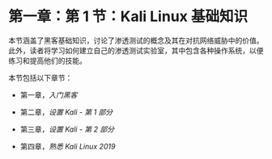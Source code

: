 # 第一章：第 1 节：Kali Linux 基础知识

本节涵盖了黑客基础知识，讨论了渗透测试的概念及其在对抗网络威胁中的价值。此外，读者将学习如何建立自己的渗透测试实验室，其中包含各种操作系统，以便练习和提高他们的技能。

本节包括以下章节：

+   第一章，*入门黑客*

+   第二章，*设置 Kali - 第 1 部分*

+   第三章，*设置 Kali - 第 2 部分*

+   第四章，*熟悉 Kali Linux 2019*
